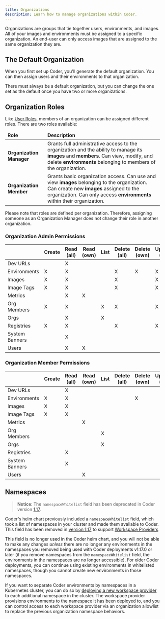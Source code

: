 ```yaml
---
title: Organizations
description: Learn how to manage organizations within Coder.
---
```


Organizations are groups that tie together users, environments, and images. All
of your images and environments must be assigned to a specific organization. An
end-user can only access images that are assigned to the same organization they
are.

## The Default Organization

When you first set up Coder, you'll generate the default organization. You can
then assign users and their environments to that organization.

There must always be a default organization, but you can change the one set as
the default once you have two or more organizations.

## Organization Roles

Like [User Roles](user-roles.md), members of an organization can be assigned
different roles. There are two roles available:

<table>
    <thead>
        <tr>
            <td><b>Role</b></td>
            <td><b>Description</b></td>
        </tr>
    </thead>
    <tbody>
        <tr>
            <td><b>Organization Manager</b></td>
            <td>Grants full administrative access to the organization and the
            ability to manage its <b>images</b> and
            <b>members</b>. Can view, modify, and delete <b>environments</b>
            belonging to members of the organization.</td>
        </tr>
        <tr>
            <td><b>Organization Member</b></td>
            <td>Grants basic organization access. Can use and view <b>images</b>
            belonging to the organization. Can create new
            <b>images</b> assigned to the organization. Can only access
            <b>environments</b> within their organization.</td>
        </tr>
    </tbody>
</table>

Please note that roles are defined per organization. Therefore, assigning
someone as an Organization Manager does not change their role in another
organization.

### Organization Admin Permissions

<table>
    <thead>
        <tr>
            <th></th>
            <th>Create</th>
            <th>Read (all)</th>
            <th>Read (own)</th>
            <th>List</th>
            <th>Delete (all)</th>
            <th>Delete (own)</th>
            <th>Update (all)</th>
            <th>Update (own)</th>
        </tr>
    </thead>
    <tbody>
        <tr>
            <td>Dev URLs</td>
            <td></td>
            <td>X</td>
            <td></td>
            <td></td>
            <td></td>
            <td></td>
            <td></td>
            <td></td>
        </tr>
        <tr>
            <td>Environments</td>
            <td>X</td>
            <td>X</td>
            <td></td>
            <td></td>
            <td>X</td>
            <td>X</td>
            <td>X</td>
            <td>X</td>
        </tr>
        <tr>
            <td>Images</td>
            <td>X</td>
            <td>X</td>
            <td></td>
            <td></td>
            <td>X</td>
            <td></td>
            <td>X</td>
            <td></td>
        </tr>
        <tr>
            <td>Image Tags</td>
            <td>X</td>
            <td>X</td>
            <td></td>
            <td></td>
            <td>X</td>
            <td></td>
            <td>X</td>
            <td></td>
        </tr>
        <tr>
            <td>Metrics</td>
            <td></td>
            <td>X</td>
            <td>X</td>
            <td></td>
            <td></td>
            <td></td>
            <td></td>
            <td></td>
        </tr>
        <tr>
            <td>Org Members</td>
            <td>X</td>
            <td>X</td>
            <td></td>
            <td>X</td>
            <td>X</td>
            <td></td>
            <td>X</td>
            <td></td>
        </tr>
        <tr>
            <td>Orgs</td>
            <td></td>
            <td>X</td>
            <td></td>
            <td>X</td>
            <td></td>
            <td></td>
            <td></td>
            <td></td>
        </tr>
        <tr>
            <td>Registries</td>
            <td>X</td>
            <td>X</td>
            <td></td>
            <td></td>
            <td>X</td>
            <td></td>
            <td>X</td>
            <td></td>
        </tr>
        <tr>
            <td>System Banners</td>
            <td></td>
            <td>X</td>
            <td></td>
            <td></td>
            <td></td>
            <td></td>
            <td></td>
            <td></td>
        </tr>
        <tr>
            <td>Users</td>
            <td></td>
            <td>X</td>
            <td>X</td>
            <td></td>
            <td></td>
            <td></td>
            <td></td>
            <td></td>
        </tr>
    </tbody>
</table>

### Organization Member Permissions

<table>
    <thead>
        <tr>
            <th></th>
            <th>Create</th>
            <th>Read (all)</th>
            <th>Read (own)</th>
            <th>List</th>
            <th>Delete (all)</th>
            <th>Delete (own)</th>
            <th>Update (all)</th>
            <th>Update (own)</th>
        </tr>
    </thead>
    <tbody>
        <tr>
            <td>Dev URLs</td>
            <td></td>
            <td>X</td>
            <td></td>
            <td></td>
            <td></td>
            <td></td>
            <td></td>
            <td></td>
        </tr>
        <tr>
            <td>Environments</td>
            <td>X</td>
            <td>X</td>
            <td></td>
            <td></td>
            <td></td>
            <td>X</td>
            <td></td>
            <td>X</td>
        </tr>
        <tr>
            <td>Images</td>
            <td>X</td>
            <td>X</td>
            <td></td>
            <td></td>
            <td></td>
            <td></td>
            <td></td>
            <td></td>
        </tr>
        <tr>
            <td>Image Tags</td>
            <td>X</td>
            <td>X</td>
            <td></td>
            <td></td>
            <td></td>
            <td></td>
            <td></td>
            <td></td>
        </tr>
        <tr>
            <td>Metrics</td>
            <td></td>
            <td></td>
            <td>X</td>
            <td></td>
            <td></td>
            <td></td>
            <td></td>
            <td></td>
        </tr>
        <tr>
            <td>Org Members</td>
            <td></td>
            <td></td>
            <td></td>
            <td>X</td>
            <td></td>
            <td></td>
            <td></td>
            <td></td>
        </tr>
        <tr>
            <td>Orgs</td>
            <td></td>
            <td></td>
            <td></td>
            <td>X</td>
            <td></td>
            <td></td>
            <td></td>
            <td></td>
        </tr>
        <tr>
            <td>Registries</td>
            <td></td>
            <td>X</td>
            <td></td>
            <td></td>
            <td></td>
            <td></td>
            <td></td>
            <td></td>
        </tr>
        <tr>
            <td>System Banners</td>
            <td></td>
            <td>X</td>
            <td></td>
            <td></td>
            <td></td>
            <td></td>
            <td></td>
            <td></td>
        </tr>
        <tr>
            <td>Users</td>
            <td></td>
            <td></td>
            <td>X</td>
            <td></td>
            <td></td>
            <td></td>
            <td></td>
            <td></td>
        </tr>
    </tbody>
</table>

## Namespaces

> **Notice**: The `namespaceWhitelist` field has been deprecated in Coder version
[1.17](../../changelog/1.17.0.md).

Coder's helm chart previously included a `namespaceWhitelist` field, which took
a list of namespaces in your cluster and made them available to Coder. This
field has been removed in [version 1.17](../../changelog/1.17.0.md) to support [Workspace
Providers](../workspace-providers/index.md).

This field is no longer used in the Coder helm chart, and you will not be able
to make any changes *unless* there are no longer any environments in the
namespaces you removed being used with Coder deployments v1.17.0 or later (if
you remove namespaces from the `namespaceWhitelist` field, the environments in
the namespaces are no longer accessible). For older Coder deployments, you can
continue using existing environments in whitelisted namespaces, though you
cannot create new environments in those namespaces.

If you want to separate Coder environments by namespaces in a Kubernetes
cluster, you can do so by [deploying a new workspace
provider](../workspace-providers/deployment.md) to each
additional namespace in the cluster. The workspace provider provisions
environments to the namespace it has been deployed to, and you can control
access to each workspace provider via an organization allowlist to replace the
previous organization namespace behaviors.
